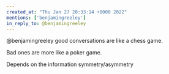 ```yaml
---
created_at: "Thu Jan 27 20:33:14 +0000 2022"
mentions: ['benjamingreeley']
in_reply_to: @benjamingreeley
---
```


@benjamingreeley good conversations are like a chess game.

Bad ones are more like a poker game.

Depends on the information symmetry/asymmetry